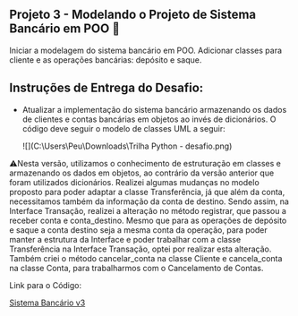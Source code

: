 ## **Projeto 3 - Modelando o Projeto de Sistema Bancário em POO** 🏦

Iniciar a modelagem do sistema bancário em POO. Adicionar classes para cliente e as operações bancárias: depósito e saque.

## **Instruções de Entrega do Desafio:**

- Atualizar a implementação do sistema bancário armazenando os dados de clientes e contas bancárias em objetos ao invés de dicionários. O código deve seguir o modelo de classes UML a seguir:

  ![](C:\Users\Peu\Downloads\Trilha Python - desafio.png)

⚠Nesta versão, utilizamos o conhecimento de estruturação em classes e armazenando os dados em objetos, ao contrário da versão anterior que foram utilizados dicionários. Realizei algumas mudanças no modelo proposto para poder adaptar a classe Transferência, já que além da conta, necessitamos também da informação da conta de destino. Sendo assim, na Interface Transação, realizei a alteração no método registrar, que passou a receber conta e conta_destino. Mesmo que para as operações de depósito e saque a conta destino seja a mesma conta da operação, para poder manter a estrutura da Interface e poder trabalhar com a classe Transferência na Interface Transação, optei por realizar esta alteração. Também criei o método cancelar_conta na classe Cliente e cancela_conta na classe Conta, para trabalharmos com o Cancelamento de Contas.

Link para o Código:

[Sistema Bancário v3](https://github.com/peucabral85/Curso_Python_Developer_Dio/blob/master/3%20-%20Modelando_o_Sistema_Bancario_em_POO_com_Python/Desafio_v3.py)